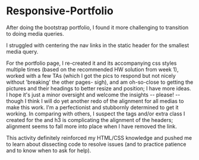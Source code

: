 # Responsive-Portfolio

After doing the bootstrap portfolio, I found it more challenging to transition to doing media queries.

I struggled with centering the nav links in the static header for the smallest media query.

For the portfolio page, I re-created it and its accompanying css styles multiple times (based on the recommended HW solution from week 1), worked with a few TAs (which I got the pics to respond but not nicely without 'breaking' the other pages- sigh), and am oh-so-close to getting the pictures and their headings to better resize and position; I have more ideas. I hope it's just a minor oversight and welcome the insights -- please! -- though I think I will do yet another redo of the alignment for all medias to make this work. I'm a perfectionist and stubbornly determined to get it working. In comparing with others, I suspect the <a> tags and/or extra class I created for the <a> and h3 is complicating the alignment of the headers; alignment seems to fall more into place when I have removed the link.

This activity definitely reinforced my HTML/CSS knowledge and pushed me to learn  about dissecting code to resolve issues (and to practice patience and to know when to ask for help).